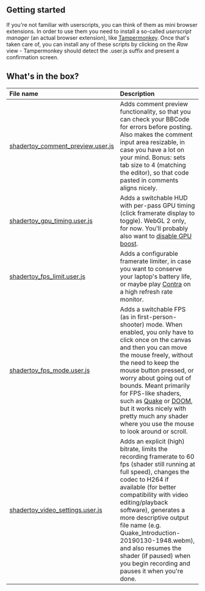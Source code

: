 ## Getting started
If you're not familiar with userscripts, you can think of them as mini browser extensions. In order to use them you need to install a so-called *userscript manager* (an actual browser extension), like [Tampermonkey](https://tampermonkey.net/). Once that's taken care of, you can install any of these scripts by clicking on the *Raw* view - Tampermonkey should detect the .user.js suffix and present a confirmation screen.

## What's in the box?

| File name | Description |
|:---|:---|
|[shadertoy_comment_preview.user.js](./shadertoy_comment_preview.user.js)|Adds comment preview functionality, so that you can check your BBCode for errors before posting. Also makes the comment input area resizable, in case you have a lot on your mind. Bonus: sets tab size to 4 (matching the editor), so that code pasted in comments aligns nicely.|
|[shadertoy_gpu_timing.user.js](./shadertoy_gpu_timing.user.js)|Adds a switchable HUD with per-pass GPU timing (click framerate display to toggle). WebGL 2 only, for now. You'll probably also want to [disable GPU boost](https://developer.nvidia.com/setstablepowerstateexe-%20disabling%20-gpu-boost-windows-10-getting-more-deterministic-timestamp-queries).|
|[shadertoy_fps_limit.user.js](./shadertoy_fps_limit.user.js)|Adds a configurable framerate limiter, in case you want to conserve your laptop's battery life, or maybe play [Contra](https://www.shadertoy.com/view/XltGDr) on a high refresh rate monitor.|
|[shadertoy_fps_mode.user.js](./shadertoy_fps_mode.user.js)|Adds a switchable FPS (as in first-person-shooter) mode. When enabled, you only have to click once on the canvas and then you can move the mouse freely, without the need to keep the mouse button pressed, or worry about going out of bounds. Meant primarily for FPS-like shaders, such as [Quake](https://www.shadertoy.com/view/lsKfWd) or [DOOM](https://www.shadertoy.com/view/lldGDr), but it works nicely with pretty much any shader where you use the mouse to look around or scroll.|
|[shadertoy_video_settings.user.js](./shadertoy_video_settings.user.js)|Adds an explicit (high) bitrate, limits the recording framerate to 60 fps (shader still running at full speed), changes the codec to H264 if available (for better compatibility with video editing/playback software), generates a more descriptive output file name (e.g. Quake_Introduction-20190130-1948.webm), and also resumes the shader (if paused) when you begin recording and pauses it when you're done.|
